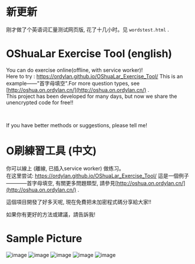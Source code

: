 # 新更新 
刚才做了个英语词汇量测试网页版, 花了十几小时。见 ``wordstest.html`` .    

# OShuaLar Exercise Tool (english)
You can do exercise online(offline, with service worker)!<br>
Here to try : https://ordylan.github.io/OShuaLar_Exercise_Tool/
This is an example——"首字母填空".For more question types, see [http://oshua.on.ordylan.cn/](http://oshua.on.ordylan.cn/) .<br>
This project has been developed for many days, but now we share the unencrypted code for free!!
<!--The encrypted version code is temporarily provided, and the original version will be published in the future.--> <br>
If you have better methods or suggestions, please tell me!<br>

# O刷練習工具 (中文)
你可以線上 (離線, 已插入service worker) 做练习。<br>
在这里尝试: https://ordylan.github.io/OShuaLar_Exercise_Tool/
這是一個例子————首字母填空, 有關更多問題類型, 請參見[http://oshua.on.ordylan.cn/](http://oshua.on.ordylan.cn/) .<br>
<!--暫時提供加密版本程式, 將來將發佈原始版本。-->這個項目開發了好多天呢, 現在免費把未加密程式碼分享給大家!! <br>
如果你有更好的方法或建議，請告訴我! <br>

# Sample Picture
![image](https://user-images.githubusercontent.com/56828391/195980997-d41b6d90-12fd-45ac-9fa5-8f002cd69df5.png)
![image](https://user-images.githubusercontent.com/56828391/195981027-d3fb46a2-37ec-47d8-8b7d-cb4b90fa98fd.png)
![image](https://user-images.githubusercontent.com/56828391/195981046-dacb54f1-3316-48fd-9f4b-f01a903ad276.png)
![image](https://user-images.githubusercontent.com/56828391/195981125-6c26f2dc-4c10-4fff-8528-31f6527310c6.png)
![image](https://user-images.githubusercontent.com/56828391/195981084-82c62e65-8306-44e6-b811-a99a12ab621a.png)


